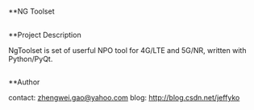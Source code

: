 #
**NG Toolset

##
**Project Description

NgToolset is set of userful NPO tool for 4G/LTE and 5G/NR, written with Python/PyQt.

##
**Author

contact: zhengwei.gao@yahoo.com
blog: http://blog.csdn.net/jeffyko
